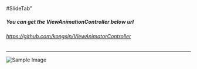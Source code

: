 #SlideTab"

##### _You can get the ViewAnimationController below url_
###### https://github.com/kongsin/ViewAnimatorController
------
![Sample Image](https://github.com/kongsin/SlideTab/blob/master/videotogif_2017.03.18_18.00.04.gif)

